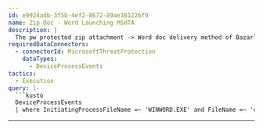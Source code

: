 ```yaml
---
id: e9924adb-3f5b-4ef2-8672-89ae381226f9
name: Zip-Doc - Word Launching MSHTA
description: |
  The pw protected zip attachment -> Word doc delivery method of Bazarloader utilizes Word to create an .hta file and launch it via MSHTA to connect to a malicious domain and pull down the Bazarloader paylaod.
requiredDataConnectors:
  - connectorId: MicrosoftThreatProtection
    dataTypes:
      - DeviceProcessEvents
tactics:
  - Execution
query: |-
  ```kusto
  DeviceProcessEvents
  | where InitiatingProcessFileName =~ 'WINWORD.EXE' and FileName =~ 'cmd.exe' and ProcessCommandLine has_all('hta')
  ```
---
```


